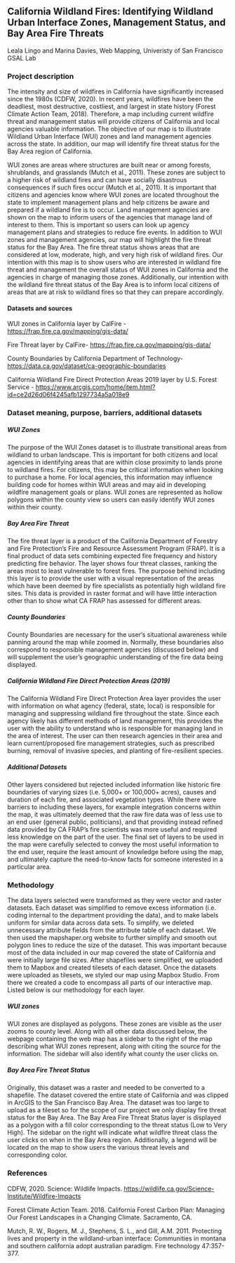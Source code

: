 ## California Wildland Fires: Identifying Wildland Urban Interface Zones, Management Status, and Bay Area Fire Threats
  Leala Lingo and Marina Davies,
  Web Mapping,
  Univeristy of San Francisco GSAL Lab 
  
 
  
  
  ### Project description
   The intensity and size of wildfires in California have significantly increased since the 1980s (CDFW, 2020). In recent years, wildfires have been the deadliest, most destructive, costliest, and largest in state history (Forest Climate Action Team, 2018). Therefore, a map including current wildfire threat and management status will provide citizens of California and local agencies valuable information. The objective of our map is to illustrate Wildland Urban Interface (WUI) zones and land management agencies across the state. In addition, our map will identify fire threat status for the Bay Area region of California. 
  
   WUI zones are areas where structures are built near or among forests, shrublands, and grasslands (Mutch et al., 2011). These zones are subject to a higher risk of wildland fires and can have socially disastrous consequences if such fires occur (Mutch et al., 2011). It is important that citizens and agencies know where WUI zones are located throughout the state to implement management plans and help citizens be aware and prepared if a wildland fire is to occur. Land management agencies are shown on the map to inform users of the agencies that manage land of interest to them. This is important so users can look up agency management plans and strategies to reduce fire events. In addition to WUI zones and management agencies, our map will highlight the fire threat status for the Bay Area. The fire threat status shows areas that are considered at low, moderate, high, and very high risk of wildland fires. Our intention with this map is to show users who are interested in wildland fire threat and management the overall status of WUI zones in California and the agencies in charge of managing those zones. Additionally, our intention with the wildland fire threat status of the Bay Area is to inform local citizens of areas that are at risk to wildland fires so that they can prepare accordingly. 

#### Datasets and sources
WUI zones in California layer by CalFire - https://frap.fire.ca.gov/mapping/gis-data/ 

Fire Threat layer by CalFire- https://frap.fire.ca.gov/mapping/gis-data/

County Boundaries by California Department of Technology- https://data.ca.gov/dataset/ca-geographic-boundaries

California Wildland Fire Direct Protection Areas 2019 layer by U.S. Forest Service - https://www.arcgis.com/home/item.html?id=ce2d26d06f4245afb1297734a5a018e9



### Dataset meaning, purpose, barriers, additional datasets

##### WUI Zones 
The purpose of the WUI Zones dataset is to illustrate transitional areas from wildland to urban landscape. This is important for both citizens and local agencies in identifying areas that are within close proximity to lands prone to wildland fires. For citizens, this may be critical information when looking to purchase a home. For local agencies, this information may influence building code for homes within WUI areas and may aid in developing wildfire management goals or plans. WUI zones are represented as hollow polygons within the county view so users can easily identify WUI zones within their county. 

##### Bay Area Fire Threat
The fire threat layer is a product of the California Department of Forestry and Fire Protection’s Fire and Resource Assessment Program (FRAP). It is a final product of data sets combining expected fire frequency and history predicting fire behavior. The layer shows four threat classes, ranking the areas most to least vulnerable to forest fires. The purpose behind including this layer is to provide the user with a visual representation of the areas which have been deemed by fire specialists as potentially high wildland fire sites. This data is provided in raster format and will have little interaction other than to show what CA FRAP has assessed for different areas.

##### County Boundaries
County Boundaries are necessary for the user’s situational awareness while panning around the map while zoomed in. Normally, these boundaries also correspond to responsible management agencies (discussed below) and will supplement the user’s geographic understanding of the fire data being displayed.

##### California Wildland Fire Direct Protection Areas (2019)
The California Wildland Fire Direct Protection Area layer provides the user with information on what agency (federal, state, local) is responsible for managing and suppressing wildland fire throughout the state. Since each agency likely has different methods of land management, this provides the user with the ability to understand who is responsible for managing land in the area of interest. The user can then research agencies in their area and learn current/proposed fire management strategies, such as prescribed burning, removal of invasive species, and planting of fire-resilient species.

##### Additional Datasets
Other layers considered but rejected included information like historic fire boundaries of varying sizes (i.e. 5,000+ or 100,000+ acres), causes and duration of each fire, and associated vegetation types. While there were barriers to including these layers, for example integration concerns within the map, it was ultimately deemed that the raw fire data was of less use to an end user (general public, politicians), and that providing instead refined data provided by CA FRAP’s fire scientists was more useful and required less knowledge on the part of the user. The final set of layers to be used in the map were carefully selected to convey the most useful information to the end user, require the least amount of knowledge before using the map, and ultimately capture the need-to-know facts for someone interested in a particular area.


### Methodology 
The data layers selected were transformed as they were vector and raster datasets. Each dataset was simplified to remove excess information (i.e. coding internal to the department providing the data), and to make labels uniform for similar data across data sets. To simplify, we deleted unnecessary attribute fields from the attribute table of each dataset. We then used the mapshaper.org website to further simplify and smooth out polygon lines to reduce the size of the dataset. This was important because most of the data included in our map covered the state of California and were initially large file sizes. After shapefiles were simplified, we uploaded them to Mapbox and created tilesets of each dataset. Once the datasets were uploaded as tilesets, we styled our map using Mapbox Studio. From there we created a code to encompass all parts of our interactive map. Listed below is our methodology for each layer. 

##### WUI zones 
WUI zones are displayed as polygons. These zones are visible as the user zooms to county level. Along with all other data discussed below, the webpage containing the web map has a sidebar to the right of the map describing what WUI zones represent, along with citing the source for the information. The sidebar will also identify what county the user clicks on.

##### Bay Area Fire Threat Status
Originally, this dataset was a raster and needed to be converted to a shapefile. The dataset covered the entire state of California and was clipped in ArcGIS to the San Francisco Bay Area. The dataset was too large to upload as a tileset so for the scope of our project we only display fire threat status for the Bay Area. The Bay Area Fire Threat Status layer is displayed as a polygon with a fill color corresponding to the threat status (Low to Very High). The sidebar on the right will indicate what wildfire threat class the user clicks on when in the Bay Area region. Additionally, a legend will be located on the map to show users the various threat levels and corresponding color. 



### References
CDFW, 2020. Science: Wildlife Impacts.  https://wildlife.ca.gov/Science-Institute/Wildfire-Impacts

Forest Climate Action Team. 2018. California Forest Carbon Plan: Managing Our
Forest Landscapes in a Changing Climate. Sacramento, CA.

Mutch, R. W., Rogers, M. J., Stephens, S. L., and Gill, A.M. 2011. Protecting lives and property in the wildland-urban interface: Communities in montana and southern california adopt australian paradigm. Fire technology 47:357-377.


